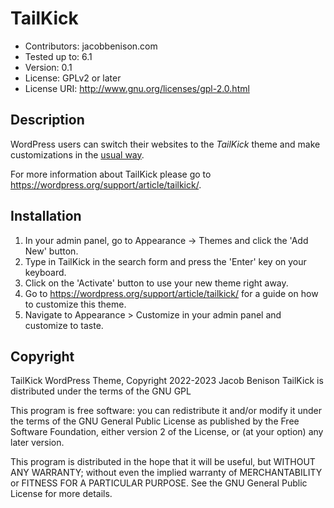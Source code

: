 # TailKick

- Contributors: jacobbenison.com
- Tested up to: 6.1
- Version: 0.1
- License: GPLv2 or later
- License URI: http://www.gnu.org/licenses/gpl-2.0.html

## Description

WordPress users can switch their websites to the *TailKick* theme and make customizations in the [usual way](#gs-site-owners).

For more information about TailKick please go to https://wordpress.org/support/article/tailkick/.

## Installation

1. In your admin panel, go to Appearance -> Themes and click the 'Add New' button.
2. Type in TailKick in the search form and press the 'Enter' key on your keyboard.
3. Click on the 'Activate' button to use your new theme right away.
4. Go to https://wordpress.org/support/article/tailkick/ for a guide on how to customize this theme.
5. Navigate to Appearance > Customize in your admin panel and customize to taste.

## Copyright

TailKick WordPress Theme, Copyright 2022-2023 Jacob Benison
TailKick is distributed under the terms of the GNU GPL

This program is free software: you can redistribute it and/or modify
it under the terms of the GNU General Public License as published by
the Free Software Foundation, either version 2 of the License, or
(at your option) any later version.

This program is distributed in the hope that it will be useful,
but WITHOUT ANY WARRANTY; without even the implied warranty of
MERCHANTABILITY or FITNESS FOR A PARTICULAR PURPOSE. See the
GNU General Public License for more details.
